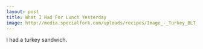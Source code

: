 ```yaml
---
layout: post
title: What I Had For Lunch Yesterday
image: http://media.specialfork.com/uploads/recipes/Image_-_Turkey_BLT_Sandwich.jpg
---
```


I had a turkey sandwich.



